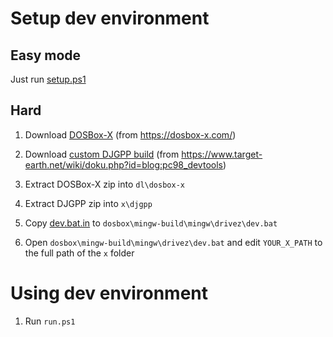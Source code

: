 # Setup dev environment

## Easy mode

Just run [setup.ps1](setup.ps1)

## Hard

1. Download [DOSBox-X](https://github.com/joncampbell123/dosbox-x/releases/download/dosbox-x-v2025.02.01/dosbox-x-mingw-win32-lowend9x-20250201150724.zip) (from https://dosbox-x.com/)

1. Download [custom DJGPP build](https://www.target-earth.net/wiki/lib/exe/fetch.php?media=blog:pc-9801_gcc-v2.95.2_djgpp-v2.03.zip) (from https://www.target-earth.net/wiki/doku.php?id=blog:pc98_devtools)

1. Extract DOSBox-X zip into `dl\dosbox-x`

1. Extract DJGPP zip into `x\djgpp`

1. Copy [dev.bat.in](dev.bat.in) to `dosbox\mingw-build\mingw\drivez\dev.bat`

1. Open `dosbox\mingw-build\mingw\drivez\dev.bat` and edit `YOUR_X_PATH` to the full path of the `x` folder


# Using dev environment

1. Run `run.ps1`

